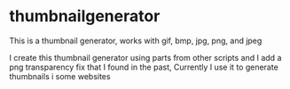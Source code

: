 # thumbnailgenerator
This is a thumbnail generator, works with gif, bmp, jpg, png, and jpeg

I create this thumbnail generator using parts from other scripts and I add a png transparency fix that I found in the past, Currently I use it to generate thumbnails i some websites
